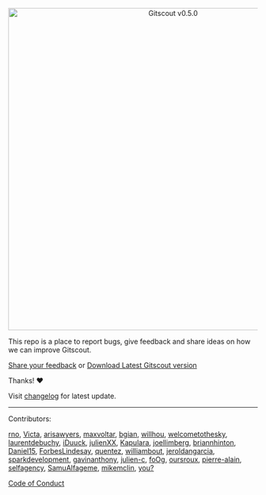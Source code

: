 <p align="center">
<img width="650" alt="Gitscout v0.5.0" src="https://cloud.githubusercontent.com/assets/279053/20976076/a7573f76-bca1-11e6-8353-1fa9e55de44e.png">
</p>

This repo is a place to report bugs, give feedback and share ideas on how we can improve Gitscout.

[Share your feedback](https://github.com/gitscout/gitscout-feedback/issues/new) or [Download Latest Gitscout version](http://gitscout.com/marshmallows)

Thanks!  :heart:

Visit [changelog](./CHANGELOG.md) for latest update.

___

Contributors:

[rno](https://github.com/rno),
[Victa](https://github.com/Victa),
[arisawyers](https://github.com/arisawyers),
[maxvoltar](https://github.com/maxvoltar),
[bgian](https://github.com/bgian),
[willhou](https://github.com/willhou),
[welcometothesky](https://github.com/welcometothesky),
[laurentdebuchy](https://github.com/laurentdebuchy),
[iDuuck](https://github.com/iDuuck),
[julienXX](https://github.com/julienXX),
[Kapulara](https://github.com/Kapulara),
[joellimberg](https://github.com/joellimberg),
[briannhinton](https://github.com/briannhinton),
[Daniel15](https://github.com/Daniel15),
[ForbesLindesay](https://github.com/ForbesLindesay),
[quentez](https://github.com/quentez),
[williambout](https://github.com/williambout),
[jeroldangarcia](https://github.com/jeroldangarcia),
[sparkdevelopment](https://github.com/sparkdevelopment),
[gavinanthony](https://github.com/gavinanthony),
[julien-c](https://github.com/julien-c),
[foOg](https://github.com/foOg),
[oursroux](https://github.com/oursroux),
[pierre-alain](https://github.com/pierre-alain),
[selfagency](https://github.com/selfagency),
[SamuAlfageme](https://github.com/SamuAlfageme),
[mikemclin](https://github.com/mikemclin),
[you?](https://github.com/gitscout/gitscout-feedback/issues/new)


[Code of Conduct](http://contributor-covenant.org/version/1/2/0/)
